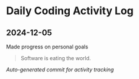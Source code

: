 # Daily Coding Activity Log

## 2024-12-05

Made progress on personal goals

> Software is eating the world.

*Auto-generated commit for activity tracking*
